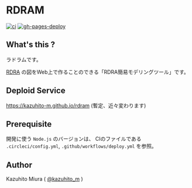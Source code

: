 RDRAM
=====

[![ci](https://github.com/kazuhito-m/rdram/actions/workflows/ci.yml/badge.svg)](https://github.com/kazuhito-m/rdram/actions/workflows/ci.yml) [![gh-pages-deploy](https://github.com/kazuhito-m/rdram/actions/workflows/deploy.yml/badge.svg)](https://github.com/kazuhito-m/rdram/actions/workflows/deploy.yml)

## What's this ?

ラドラムです。

[RDRA](http://vsa.co.jp/rdra/) の図をWeb上で作ることのできる「RDRA簡易モデリングツール」です。

## Deploid Service

<https://kazuhito-m.github.io/rdram> (暫定、近々変わります)

## Prerequisite

開発に使う `Node.js` のバージョンは、 CIのファイルである `.circleci/config.yml`, `.github/workflows/deploy.yml` を参照。

## Author

Kazuhito Miura ( [@kazuhito_m](https://twitter.com/kazuhito_m "kazuhito_m on Twitter") )
